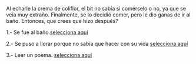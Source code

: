 [//]: # (José Leyva:)
[//]: # (comer-espagueti-podrido.md)
[//]: # (brincar-de-gusto.md)
[//]: # (alguno otro de tu preferencia)

Al echarle la crema de coliflor, el bit no sabía si comérselo o no, ya que se veía muy extraño. Finalmente, se lo decidió comer, pero le dio ganas de ir al baño. Entonces, que crees que hizo después?

1.- Se fue al baño.[selecciona aquí](ir-al-baño.md)

2.- Se puso a llorar porque no sabía que hacer con su vida [selecciona aquí](no-se-que-hacer-con-mi-vida.md)

3.- Leer un poema. [selecciona aquí](leer-un-poema.md)

